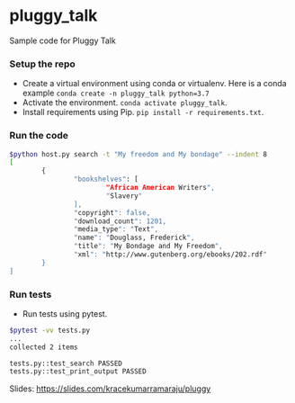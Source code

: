 # pluggy_talk
Sample code for Pluggy Talk

### Setup the repo

- Create a virtual environment using conda or virtualenv.
Here is a conda example `conda create -n pluggy_talk python=3.7`
- Activate the environment. `conda activate pluggy_talk`.
- Install requirements using Pip. `pip install -r requirements.txt`.

### Run the code

``` bash
$python host.py search -t "My freedom and My bondage" --indent 8
[
        {
                "bookshelves": [
                        "African American Writers",
                        "Slavery"
                ],
                "copyright": false,
                "download_count": 1201,
                "media_type": "Text",
                "name": "Douglass, Frederick",
                "title": "My Bondage and My Freedom",
                "xml": "http://www.gutenberg.org/ebooks/202.rdf"
        }
]
```

### Run tests

- Run tests using pytest.

``` bash
$pytest -vv tests.py
...
collected 2 items

tests.py::test_search PASSED
tests.py::test_print_output PASSED
```

Slides: https://slides.com/kracekumarramaraju/pluggy
